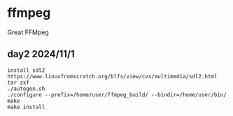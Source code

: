 # ffmpeg
Great FFMpeg
## day2 2024/11/1
    install sdl2 
    https://www.linuxfromscratch.org/blfs/view/cvs/multimedia/sdl2.html
    tar zxf 
    ./autogen.sh
    ./configure --prefix=/home/user/ffmpeg_build/ --bindir=/home/user/bin/
    make 
    make install